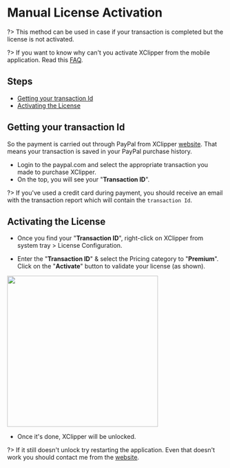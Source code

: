 # Manual License Activation

?> This method can be used in case if your transaction is completed but the license is not activated.

?> If you want to know why can't you activate XClipper from the mobile application. Read this [FAQ](https://github.com/KaustubhPatange/XClipper/wiki/FAQs#q-why-pc-application-is-a-single-source-of-truth).

## Steps <!-- {docsify-ignore} -->

- [Getting your transaction Id](#getting-your-transaction-id)
- [Activating the License](#activating-the-license)

## Getting your transaction Id

So the payment is carried out through PayPal from XClipper [website](https://kaustubhpatange.github.io/XClipper/). That means your transaction is saved in your PayPal purchase history.

- Login to the paypal.com and select the appropriate transaction you made to purchase XClipper.
- On the top, you will see your "**Transaction ID**".

?> If you've used a credit card during payment, you should receive an email with the transaction report which will contain the `transaction Id`.

## Activating the License

- Once you find your "**Transaction ID**", right-click on XClipper from system tray > License Configuration.

- Enter the "**Transaction ID**" & select the Pricing category to "**Premium**". Click on the "**Activate**" button to validate your license (as shown).

<img src="https://androdevkit.files.wordpress.com/2020/10/manual-license-1.png" height="350px" />

- Once it's done, XClipper will be unlocked.

?> If it still doesn't unlock try restarting the application. Even that doesn't work you should contact me from the [website](https://kaustubhpatange.github.io/XClipper).
